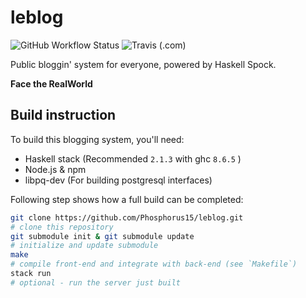 # leblog

![GitHub Workflow Status](https://img.shields.io/github/workflow/status/Phosphorus15/leblog/Haskell%20CI?logo=github)
![Travis (.com)](https://img.shields.io/travis/com/Phosphorus15/leblog?label=Travis%20CI&logo=travis)

Public bloggin' system for everyone, powered by Haskell Spock.

**Face the RealWorld**

## Build instruction

To build this blogging system, you'll need:

+ Haskell stack (Recommended `2.1.3` with ghc `8.6.5` )
+ Node.js & npm
+ libpq-dev (For building postgresql interfaces)

Following step shows how a full build can be completed:

```bash
git clone https://github.com/Phosphorus15/leblog.git
# clone this repository
git submodule init & git submodule update
# initialize and update submodule
make
# compile front-end and integrate with back-end (see `Makefile`)
stack run
# optional - run the server just built 
```
